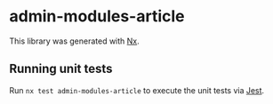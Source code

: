 # admin-modules-article

This library was generated with [Nx](https://nx.dev).

## Running unit tests

Run `nx test admin-modules-article` to execute the unit tests via [Jest](https://jestjs.io).

